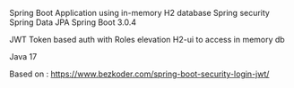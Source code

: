 Spring Boot Application using in-memory H2 database
Spring security
Spring Data JPA
Spring Boot 3.0.4

JWT Token based auth with Roles elevation
H2-ui to access in memory db

Java 17

Based on : https://www.bezkoder.com/spring-boot-security-login-jwt/